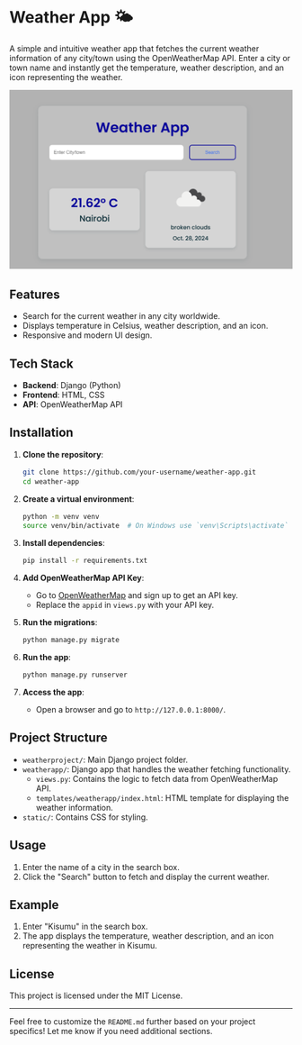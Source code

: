 
# Weather App 🌤️

A simple and intuitive weather app that fetches the current weather information of any city/town using the OpenWeatherMap API. Enter a city or town name and instantly get the temperature, weather description, and an icon representing the weather.

![Weather App Screenshot](weatherproject/static/weatherapp22.png)

## Features

- Search for the current weather in any city worldwide.
- Displays temperature in Celsius, weather description, and an icon.
- Responsive and modern UI design.

## Tech Stack

- **Backend**: Django (Python)
- **Frontend**: HTML, CSS
- **API**: OpenWeatherMap API

## Installation

1. **Clone the repository**:
   ```bash
   git clone https://github.com/your-username/weather-app.git
   cd weather-app
   ```

2. **Create a virtual environment**:
   ```bash
   python -m venv venv
   source venv/bin/activate  # On Windows use `venv\Scripts\activate`
   ```

3. **Install dependencies**:
   ```bash
   pip install -r requirements.txt
   ```

4. **Add OpenWeatherMap API Key**:
   - Go to [OpenWeatherMap](https://openweathermap.org/) and sign up to get an API key.
   - Replace the `appid` in `views.py` with your API key.

5. **Run the migrations**:
   ```bash
   python manage.py migrate
   ```

6. **Run the app**:
   ```bash
   python manage.py runserver
   ```

7. **Access the app**:
   - Open a browser and go to `http://127.0.0.1:8000/`.

## Project Structure

- `weatherproject/`: Main Django project folder.
- `weatherapp/`: Django app that handles the weather fetching functionality.
  - `views.py`: Contains the logic to fetch data from OpenWeatherMap API.
  - `templates/weatherapp/index.html`: HTML template for displaying the weather information.
- `static/`: Contains CSS for styling.

## Usage

1. Enter the name of a city in the search box.
2. Click the "Search" button to fetch and display the current weather.

## Example

1. Enter "Kisumu" in the search box.
2. The app displays the temperature, weather description, and an icon representing the weather in Kisumu.

## License

This project is licensed under the MIT License.

---

Feel free to customize the `README.md` further based on your project specifics! Let me know if you need additional sections.
